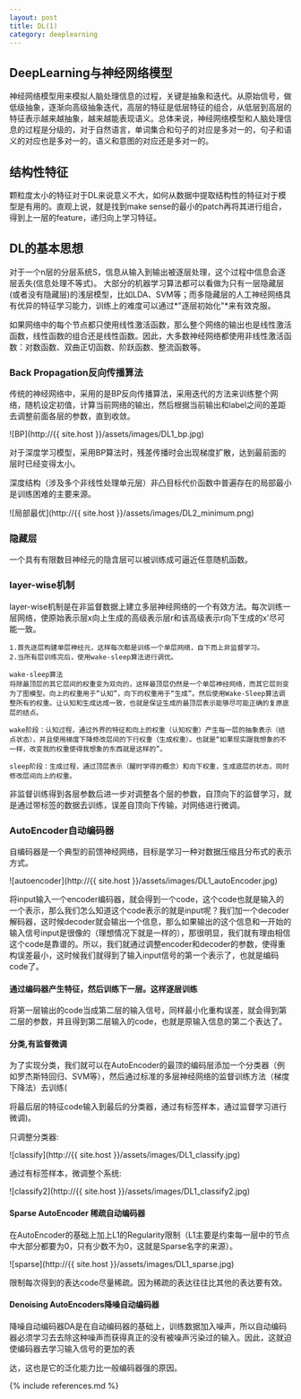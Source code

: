 ```yaml
---
layout: post
title: DL(1)
category: deeplearning
---
```



## DeepLearning与神经网络模型 ##
神经网络模型用来模拟人脑处理信息的过程，关键是抽象和迭代。从原始信号，做低级抽象，逐渐向高级抽象迭代，高层的特征是低层特征的组合，从低层到高层的特征表示越来越抽象，越来越能表现语义。总体来说，神经网络模型和人脑处理信息的过程是分级的，对于自然语言，单词集合和句子的对应是多对一的，句子和语义的对应也是多对一的，语义和意图的对应还是多对一的。

## 结构性特征 ##
颗粒度太小的特征对于DL来说意义不大，如何从数据中提取结构性的特征对于模型是有用的。直观上说，就是找到make sense的最小的patch再将其进行组合，得到上一层的feature，递归向上学习特征。


## DL的基本思想 ##
对于一个n层的分层系统S，信息从输入到输出被逐层处理，这个过程中信息会逐层丢失(信息处理不等式)。
大部分的机器学习算法都可以看做为只有一层隐藏层(或者没有隐藏层)的浅层模型，比如LDA、SVM等；而多隐藏层的人工神经网络具有优异的特征学习能力，训练上的难度可以通过*"逐层初始化"*来有效克服。

如果网络中的每个节点都只使用线性激活函数，那么整个网络的输出也是线性激活函数，线性函数的组合还是线性函数。因此，大多数神经网络都使用非线性激活函数：对数函数、双曲正切函数、阶跃函数、整流函数等。

### Back Propagation反向传播算法 ###
传统的神经网络中，采用的是BP反向传播算法，采用迭代的方法来训练整个网络，随机设定初值，计算当前网络的输出，然后根据当前输出和label之间的差距去调整前面各层的参数，直到收敛。

![BP](http://{{ site.host }}/assets/images/DL1_bp.jpg)

对于深度学习模型，采用BP算法时，残差传播时会出现梯度扩散，达到最前面的层时已经变得太小。

深度结构（涉及多个非线性处理单元层）非凸目标代价函数中普遍存在的局部最小是训练困难的主要来源。

![局部最优](http://{{ site.host }}/assets/images/DL2_minimum.png)

###  隐藏层 ###

一个具有有限数目神经元的隐含层可以被训练成可逼近任意随机函数。

### layer-wise机制 ###
layer-wise机制是在非监督数据上建立多层神经网络的一个有效方法。每次训练一层网络，使原始表示层x向上生成的高级表示层r和该高级表示r向下生成的x'尽可能一致。


	1.首先逐层构建单层神经元，这样每次都是训练一个单层网络，自下而上非监督学习。
	2.当所有层训练完后，使用wake-sleep算法进行调优。

	wake-sleep算法
	将除最顶层的其它层间的权重变为双向的，这样最顶层仍然是一个单层神经网络，而其它层则变为了图模型。向上的权重用于“认知”，向下的权重用于“生成”。然后使用Wake-Sleep算法调整所有的权重。让认知和生成达成一致，也就是保证生成的最顶层表示能够尽可能正确的复原底层的结点。
	
	wake阶段：认知过程，通过外界的特征和向上的权重（认知权重）产生每一层的抽象表示（结点状态），并且使用梯度下降修改层间的下行权重（生成权重）。也就是“如果现实跟我想象的不一样，改变我的权重使得我想象的东西就是这样的”。
	
	sleep阶段：生成过程，通过顶层表示（醒时学得的概念）和向下权重，生成底层的状态，同时修改层间向上的权重。



非监督训练得到各层参数后进一步对调整各个层的参数，自顶向下的监督学习，就是通过带标签的数据去训练，误差自顶向下传输，对网络进行微调。

### AutoEncoder自动编码器 ###

自编码器是一个典型的前馈神经网络，目标是学习一种对数据压缩且分布式的表示方式。

![autoencoder](http://{{ site.host }}/assets/images/DL1_autoEncoder.jpg)

将input输入一个encoder编码器，就会得到一个code，这个code也就是输入的一个表示，那么我们怎么知道这个code表示的就是input呢？我们加一个decoder解码器，这时候decoder就会输出一个信息，那么如果输出的这个信息和一开始的输入信号input是很像的（理想情况下就是一样的），那很明显，我们就有理由相信这个code是靠谱的。所以，我们就通过调整encoder和decoder的参数，使得重构误差最小，这时候我们就得到了输入input信号的第一个表示了，也就是编码code了。

#### 通过编码器产生特征，然后训练下一层。这样逐层训练 ####

将第一层输出的code当成第二层的输入信号，同样最小化重构误差，就会得到第二层的参数，并且得到第二层输入的code，也就是原输入信息的第二个表达了。

#### 分类,有监督微调 ####

为了实现分类，我们就可以在AutoEncoder的最顶的编码层添加一个分类器（例如罗杰斯特回归、SVM等），然后通过标准的多层神经网络的监督训练方法（梯度下降法）去训练(

将最后层的特征code输入到最后的分类器，通过有标签样本，通过监督学习进行微调)。

只调整分类器:

![classify](http://{{ site.host }}/assets/images/DL1_classify.jpg)

通过有标签样本，微调整个系统:

![classify2](http://{{ site.host }}/assets/images/DL1_classify2.jpg)

#### Sparse AutoEncoder 稀疏自动编码器 ####

在AutoEncoder的基础上加上L1的Regularity限制（L1主要是约束每一层中的节点中大部分都要为0，只有少数不为0，这就是Sparse名字的来源）。

![sparse](http://{{ site.host }}/assets/images/DL1_sparse.jpg)

限制每次得到的表达code尽量稀疏。因为稀疏的表达往往比其他的表达要有效。

####  Denoising AutoEncoders降噪自动编码器 ####

降噪自动编码器DA是在自动编码器的基础上，训练数据加入噪声，所以自动编码器必须学习去去除这种噪声而获得真正的没有被噪声污染过的输入。因此，这就迫使编码器去学习输入信号的更加的表

达，这也是它的泛化能力比一般编码器强的原因。






{% include references.md %}
